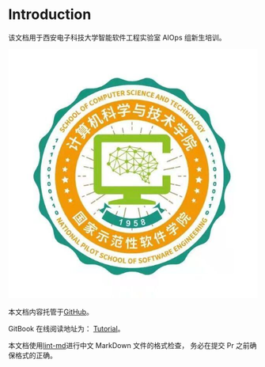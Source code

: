 # Introduction

该文档用于西安电子科技大学智能软件工程实验室 AIOps 组新生培训。

![XiDian](assets/xidian_logo.jpg)

本文档内容托管于[GitHub](https://github.com/AIOps-ISET/AIOpsLab_tutorial)。

GitBook 在线阅读地址为： [Tutorial](https://aiopsteam.gitbook.io/aiops-tutorial/)。

本文档使用[lint-md](https://github.com/lint-md/lint-md)进行中文 MarkDown 文件的格式检查， 务必在提交 Pr 之前确保格式的正确。
